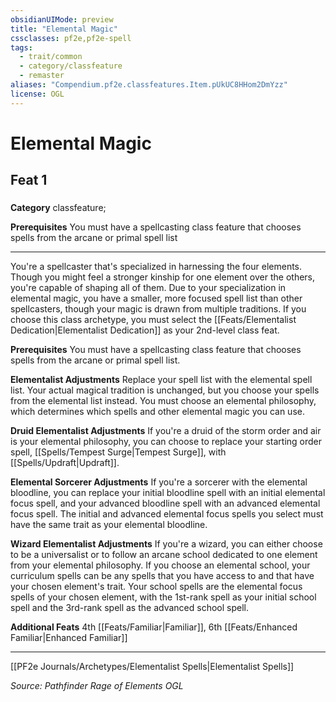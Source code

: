 ```yaml
---
obsidianUIMode: preview
title: "Elemental Magic"
cssclasses: pf2e,pf2e-spell
tags:
  - trait/common
  - category/classfeature
  - remaster
aliases: "Compendium.pf2e.classfeatures.Item.pUkUC8HHom2DmYzz"
license: OGL
---
```

# Elemental Magic
## Feat 1
### 

**Category** classfeature; 



**Prerequisites** You must have a spellcasting class feature that chooses spells from the arcane or primal spell list
* * *
You're a spellcaster that's specialized in harnessing the four elements. Though you might feel a stronger kinship for one element over the others, you're capable of shaping all of them. Due to your specialization in elemental magic, you have a smaller, more focused spell list than other spellcasters, though your magic is drawn from multiple traditions. If you choose this class archetype, you must select the [[Feats/Elementalist Dedication|Elementalist Dedication]] as your 2nd-level class feat.

**Prerequisites** You must have a spellcasting class feature that chooses spells from the arcane or primal spell list.

**Elementalist Adjustments** Replace your spell list with the elemental spell list. Your actual magical tradition is unchanged, but you choose your spells from the elemental list instead. You must choose an elemental philosophy, which determines which spells and other elemental magic you can use.

**Druid Elementalist Adjustments** If you're a druid of the storm order and air is your elemental philosophy, you can choose to replace your starting order spell, [[Spells/Tempest Surge|Tempest Surge]], with [[Spells/Updraft|Updraft]].

**Elemental Sorcerer Adjustments** If you're a sorcerer with the elemental bloodline, you can replace your initial bloodline spell with an initial elemental focus spell, and your advanced bloodline spell with an advanced elemental focus spell. The initial and advanced elemental focus spells you select must have the same trait as your elemental bloodline.

**Wizard Elementalist Adjustments** If you're a wizard, you can either choose to be a universalist or to follow an arcane school dedicated to one element from your elemental philosophy. If you choose an elemental school, your curriculum spells can be any spells that you have access to and that have your chosen element's trait. Your school spells are the elemental focus spells of your chosen element, with the 1st-rank spell as your initial school spell and the 3rd-rank spell as the advanced school spell.

**Additional Feats** 4th [[Feats/Familiar|Familiar]], 6th [[Feats/Enhanced Familiar|Enhanced Familiar]]

* * *

[[PF2e Journals/Archetypes/Elementalist Spells|Elementalist Spells]]

*Source: Pathfinder Rage of Elements*
*OGL*